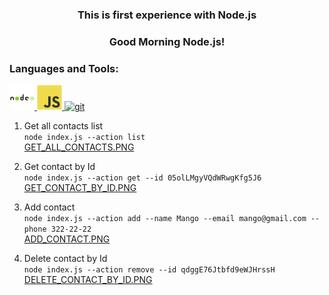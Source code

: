 <h3 align="center">This is first experience with Node.js</h3>
<h3 align="center">Good Morning Node.js! </h3>

<h3 align="left">Languages and Tools:</h3>
<p align="left">
   <a href="https://nodejs.org" target="_blank" rel="noreferrer"> <img src="https://raw.githubusercontent.com/devicons/devicon/master/icons/nodejs/nodejs-original-wordmark.svg" alt="nodejs" width="40" height="40"/>  </a>
   <a href="https://developer.mozilla.org/en-US/docs/Web/JavaScript" target="_blank" rel="noreferrer"> <img src="https://raw.githubusercontent.com/devicons/devicon/master/icons/javascript/javascript-original.svg" alt="javascript" width="40" height="40"/>  </a>
   <a href="https://git-scm.com/" target="_blank" rel="noreferrer"> <img src="https://www.vectorlogo.zone/logos/git-scm/git-scm-icon.svg" alt="git" width="40" height="40"/> </a>
</p>

1. Get all contacts list <br/> `node index.js --action list` <br/>
   <a alt="GET_ALL_CONTACTS" href="https://dropmefiles.cc/ua/i/ee90b45cf1106fef95ee81de63d7a322/df4f81f5324362e45fe6695d825181b8" target="_blank" >GET_ALL_CONTACTS.PNG</a>

2. Get contact by Id <br/> `node index.js --action get --id 05olLMgyVQdWRwgKfg5J6` <br/>
   <a alt="GET_CONTACT_BY_ID" href="https://dropmefiles.cc/ua/i/37e0eaaff0973a8ab20092edeacf2ff0/6e241209ad657b7ac59b64a8f7cd7f60" target="_blank" >GET_CONTACT_BY_ID.PNG</a>

3. Add contact <br/>
   `node index.js --action add --name Mango --email mango@gmail.com --phone 322-22-22` <br/>
   <a alt="ADD_CONTACT" href="https://dropmefiles.cc/ua/i/ee90b45cf1106fef95ee81de63d7a322/36940161c6276c8d387536b6fd078db9" target="_blank" >ADD_CONTACT.PNG</a>

4. Delete contact by Id <br/> `node index.js --action remove --id qdggE76Jtbfd9eWJHrssH` <br/>
   <a alt="DELETE_CONTACT_BY_ID" href="https://dropmefiles.cc/ua/i/ee90b45cf1106fef95ee81de63d7a322/26b84c83e09f1873028e72e8b79a1d12" target="_blank" >DELETE_CONTACT_BY_ID.PNG</a>
